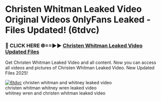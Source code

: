 # Christen Whitman Leaked Video Original Videos 0nlyFans Leaked - Files Updated! (6tdvc)

<h3>🔴 CLICK HERE 🌐==►► <a href="https://tinyurl.com/brd5kh86" rel="nofollow">Christen Whitman Leaked Video Updated Files</a></h3>

Get Christen Whitman Leaked Video and all content. Now you can access all videos and pictures of Christen Whitman Leaked Video. New Updated Files 2025!

[![6tdvc](https://i.imgur.com/K7sEzmb.gif)](https://tinyurl.com/brd5kh86)
christen whitman and whitney leaked video<br>
christen whitman whitney wren leaked video<br>
whitney wren and christen whitman leaked video
